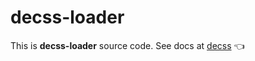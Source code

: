 # decss-loader

This is **decss-loader** source code.
See docs at [decss](https://github.com/kossnocorp/decss#readme) 👈
